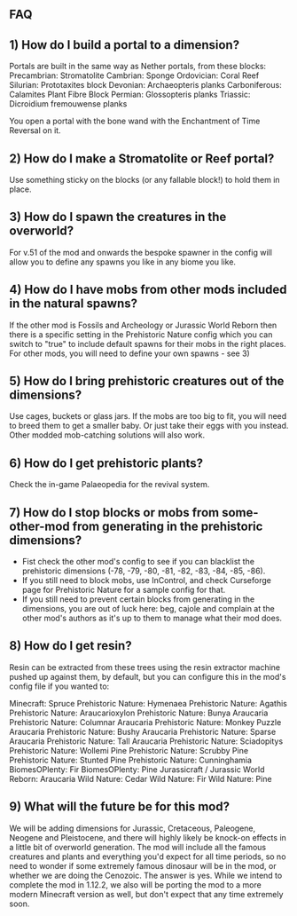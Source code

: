 ## FAQ 

## 1) How do I build a portal to a dimension?
Portals are built in the same way as Nether portals, from these blocks:
Precambrian: Stromatolite
Cambrian: Sponge
Ordovician: Coral Reef
Silurian: Prototaxites block
Devonian: Archaeopteris planks
Carboniferous: Calamites Plant Fibre Block
Permian: Glossopteris planks
Triassic: Dicroidium fremouwense planks

You open a portal with the bone wand with the Enchantment of Time Reversal on it.

## 2) How do I make a Stromatolite or Reef portal?
Use something sticky on the blocks (or any fallable block!) to hold them in place.

## 3) How do I spawn the creatures in the overworld?
For v.51 of the mod and onwards the bespoke spawner in the config will allow you to define any spawns you like in any biome you like.

## 4) How do I have mobs from other mods included in the natural spawns?
If the other mod is Fossils and Archeology or Jurassic World Reborn then there is a specific setting in the Prehistoric Nature config which you can switch to "true" to include default spawns for their mobs in the right places. For other mods, you will need to define your own spawns - see 3)

## 5) How do I bring prehistoric creatures out of the dimensions?
Use cages, buckets or glass jars. If the mobs are too big to fit, you will need to breed them to get a smaller baby. Or just take their eggs with you instead. Other modded mob-catching solutions will also work. 

## 6) How do I get prehistoric plants?
Check the in-game Palaeopedia for the revival system.

## 7) How do I stop blocks or mobs from some-other-mod from generating in the prehistoric dimensions?
- Fist check the other mod's config to see if you can blacklist the prehistoric dimensions (-78, -79, -80, -81, -82, -83, -84, -85, -86).
- If you still need to block mobs, use InControl, and check Curseforge page for Prehistoric Nature for a sample config for that.
- If you still need to prevent certain blocks from generating in the dimensions, you are out of luck here: beg, cajole and complain at the other mod's authors as it's up to them to manage what their mod does.

## 8) How do I get resin?
Resin can be extracted from these trees using the resin extractor machine pushed up against them, by default, but you can configure this in the mod's config file if you wanted to:

Minecraft: Spruce
Prehistoric Nature: Hymenaea
Prehistoric Nature: Agathis
Prehistoric Nature: Araucarioxylon
Prehistoric Nature: Bunya Araucaria
Prehistoric Nature: Columnar Araucaria
Prehistoric Nature: Monkey Puzzle Araucaria
Prehistoric Nature: Bushy Araucaria
Prehistoric Nature: Sparse Araucaria
Prehistoric Nature: Tall Araucaria
Prehistoric Nature: Sciadopitys
Prehistoric Nature: Wollemi Pine
Prehistoric Nature: Scrubby Pine
Prehistoric Nature: Stunted Pine
Prehistoric Nature: Cunninghamia
BiomesOPlenty: Fir
BiomesOPlenty: Pine
Jurassicraft / Jurassic World Reborn: Araucaria
Wild Nature: Cedar
Wild Nature: Fir
Wild Nature: Pine 

## 9) What will the future be for this mod?
We will be adding dimensions for Jurassic, Cretaceous, Paleogene, Neogene and Pleistocene, and there will highly likely be knock-on effects in a little bit of overworld generation. The mod will include all the famous creatures and plants and everything you'd expect for all time periods, so no need to wonder if some extremely famous dinosaur will be in the mod, or whether we are doing the Cenozoic. The answer is yes. While we intend to complete the mod in 1.12.2, we also will be porting the mod to a more modern Minecraft version as well, but don't expect that any time extremely soon. 


